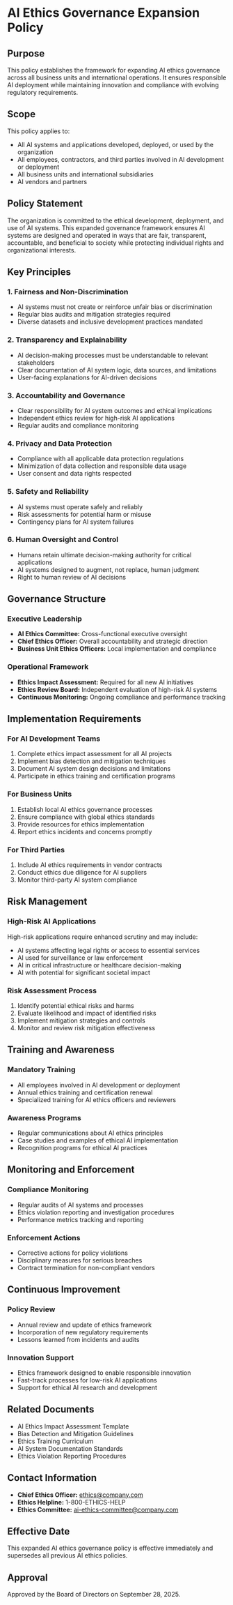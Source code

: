 # AI Ethics Governance Expansion Policy

## Purpose
This policy establishes the framework for expanding AI ethics governance across all business units and international operations. It ensures responsible AI deployment while maintaining innovation and compliance with evolving regulatory requirements.

## Scope
This policy applies to:
- All AI systems and applications developed, deployed, or used by the organization
- All employees, contractors, and third parties involved in AI development or deployment
- All business units and international subsidiaries
- AI vendors and partners

## Policy Statement
The organization is committed to the ethical development, deployment, and use of AI systems. This expanded governance framework ensures AI systems are designed and operated in ways that are fair, transparent, accountable, and beneficial to society while protecting individual rights and organizational interests.

## Key Principles

### 1. Fairness and Non-Discrimination
- AI systems must not create or reinforce unfair bias or discrimination
- Regular bias audits and mitigation strategies required
- Diverse datasets and inclusive development practices mandated

### 2. Transparency and Explainability
- AI decision-making processes must be understandable to relevant stakeholders
- Clear documentation of AI system logic, data sources, and limitations
- User-facing explanations for AI-driven decisions

### 3. Accountability and Governance
- Clear responsibility for AI system outcomes and ethical implications
- Independent ethics review for high-risk AI applications
- Regular audits and compliance monitoring

### 4. Privacy and Data Protection
- Compliance with all applicable data protection regulations
- Minimization of data collection and responsible data usage
- User consent and data rights respected

### 5. Safety and Reliability
- AI systems must operate safely and reliably
- Risk assessments for potential harm or misuse
- Contingency plans for AI system failures

### 6. Human Oversight and Control
- Humans retain ultimate decision-making authority for critical applications
- AI systems designed to augment, not replace, human judgment
- Right to human review of AI decisions

## Governance Structure

### Executive Leadership
- **AI Ethics Committee:** Cross-functional executive oversight
- **Chief Ethics Officer:** Overall accountability and strategic direction
- **Business Unit Ethics Officers:** Local implementation and compliance

### Operational Framework
- **Ethics Impact Assessment:** Required for all new AI initiatives
- **Ethics Review Board:** Independent evaluation of high-risk AI systems
- **Continuous Monitoring:** Ongoing compliance and performance tracking

## Implementation Requirements

### For AI Development Teams
1. Complete ethics impact assessment for all AI projects
2. Implement bias detection and mitigation techniques
3. Document AI system design decisions and limitations
4. Participate in ethics training and certification programs

### For Business Units
1. Establish local AI ethics governance processes
2. Ensure compliance with global ethics standards
3. Provide resources for ethics implementation
4. Report ethics incidents and concerns promptly

### For Third Parties
1. Include AI ethics requirements in vendor contracts
2. Conduct ethics due diligence for AI suppliers
3. Monitor third-party AI system compliance

## Risk Management

### High-Risk AI Applications
High-risk applications require enhanced scrutiny and may include:
- AI systems affecting legal rights or access to essential services
- AI used for surveillance or law enforcement
- AI in critical infrastructure or healthcare decision-making
- AI with potential for significant societal impact

### Risk Assessment Process
1. Identify potential ethical risks and harms
2. Evaluate likelihood and impact of identified risks
3. Implement mitigation strategies and controls
4. Monitor and review risk mitigation effectiveness

## Training and Awareness

### Mandatory Training
- All employees involved in AI development or deployment
- Annual ethics training and certification renewal
- Specialized training for AI ethics officers and reviewers

### Awareness Programs
- Regular communications about AI ethics principles
- Case studies and examples of ethical AI implementation
- Recognition programs for ethical AI practices

## Monitoring and Enforcement

### Compliance Monitoring
- Regular audits of AI systems and processes
- Ethics violation reporting and investigation procedures
- Performance metrics tracking and reporting

### Enforcement Actions
- Corrective actions for policy violations
- Disciplinary measures for serious breaches
- Contract termination for non-compliant vendors

## Continuous Improvement

### Policy Review
- Annual review and update of ethics framework
- Incorporation of new regulatory requirements
- Lessons learned from incidents and audits

### Innovation Support
- Ethics framework designed to enable responsible innovation
- Fast-track processes for low-risk AI applications
- Support for ethical AI research and development

## Related Documents
- AI Ethics Impact Assessment Template
- Bias Detection and Mitigation Guidelines
- Ethics Training Curriculum
- AI System Documentation Standards
- Ethics Violation Reporting Procedures

## Contact Information
- **Chief Ethics Officer:** ethics@company.com
- **Ethics Helpline:** 1-800-ETHICS-HELP
- **Ethics Committee:** ai-ethics-committee@company.com

## Effective Date
This expanded AI ethics governance policy is effective immediately and supersedes all previous AI ethics policies.

## Approval
Approved by the Board of Directors on September 28, 2025.

